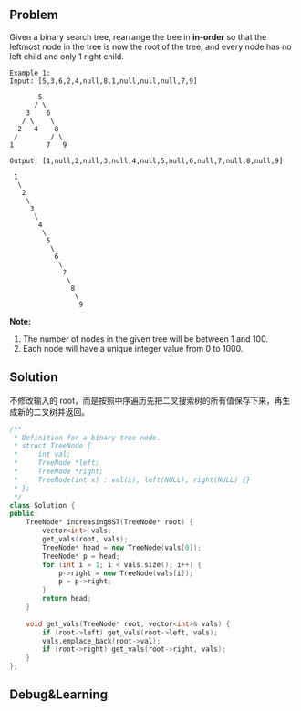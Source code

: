 ## Problem

Given a binary search tree, rearrange the tree in **in-order** so that the leftmost node in the tree is now the root of the tree, and every node has no left child and only 1 right child.

```
Example 1:
Input: [5,3,6,2,4,null,8,1,null,null,null,7,9]

       5
      / \
    3    6
   / \    \
  2   4    8
 /        / \ 
1        7   9

Output: [1,null,2,null,3,null,4,null,5,null,6,null,7,null,8,null,9]

 1
  \
   2
    \
     3
      \
       4
        \
         5
          \
           6
            \
             7
              \
               8
                \
                 9  
```

**Note:**

1. The number of nodes in the given tree will be between 1 and 100.
2. Each node will have a unique integer value from 0 to 1000.



## Solution

不修改输入的 root，而是按照中序遍历先把二叉搜索树的所有值保存下来，再生成新的二叉树并返回。

```c++
/**
 * Definition for a binary tree node.
 * struct TreeNode {
 *     int val;
 *     TreeNode *left;
 *     TreeNode *right;
 *     TreeNode(int x) : val(x), left(NULL), right(NULL) {}
 * };
 */
class Solution {
public:
    TreeNode* increasingBST(TreeNode* root) {
        vector<int> vals;
        get_vals(root, vals);
        TreeNode* head = new TreeNode(vals[0]);
        TreeNode* p = head;
        for (int i = 1; i < vals.size(); i++) {
            p->right = new TreeNode(vals[i]);
            p = p->right;
        }
        return head;
    }
    
    void get_vals(TreeNode* root, vector<int>& vals) {
        if (root->left) get_vals(root->left, vals);
        vals.emplace_back(root->val);
        if (root->right) get_vals(root->right, vals);
    }
};
```



## Debug&Learning



